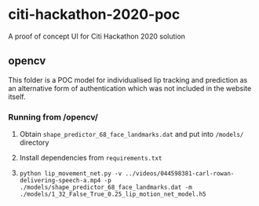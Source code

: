 # citi-hackathon-2020-poc
A proof of concept UI for Citi Hackathon 2020 solution

## opencv

This folder is a POC model for individualised lip tracking and prediction as an alternative form of authentication which was not included in the website itself.

### Running from /opencv/

1. Obtain `shape_predictor_68_face_landmarks.dat` and put into `/models/` directory

2. Install dependencies from `requirements.txt`

2. `python lip_movement_net.py -v ../videos/044598381-carl-rowan-delivering-speech-a.mp4 -p ./models/shape_predictor_68_face_landmarks.dat -m ./models/1_32_False_True_0.25_lip_motion_net_model.h5`

